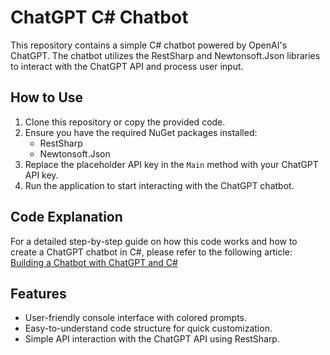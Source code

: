 # ChatGPT C# Chatbot

This repository contains a simple C# chatbot powered by OpenAI's ChatGPT. The chatbot utilizes the RestSharp and Newtonsoft.Json libraries to interact with the ChatGPT API and process user input.

## How to Use

1. Clone this repository or copy the provided code.
2. Ensure you have the required NuGet packages installed:
    - RestSharp
    - Newtonsoft.Json
3. Replace the placeholder API key in the `Main` method with your ChatGPT API key.
4. Run the application to start interacting with the ChatGPT chatbot.

## Code Explanation

For a detailed step-by-step guide on how this code works and how to create a ChatGPT chatbot in C#, please refer to the following article: [Building a Chatbot with ChatGPT and C#]([https://medium.com/@lbayer10/building-a-c-chatbot-with-chatgpt-8f2056f90b10])

## Features

- User-friendly console interface with colored prompts.
- Easy-to-understand code structure for quick customization.
- Simple API interaction with the ChatGPT API using RestSharp.
